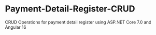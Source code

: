# Payment-Detail-Register-CRUD
CRUD Operations for payment detail register using ASP.NET Core 7.0 and Angular 16
